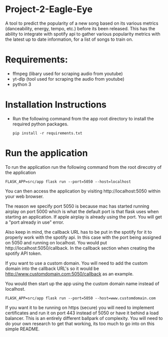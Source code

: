 # Project-2-Eagle-Eye
A tool to predict the popularity of a new song based on its various metrics (danceability, energy, tempo, etc.) before its been released. This has the ability to integrate with spotify api to gather various popularity metrics with the latest up to date information, for a list of songs to train on. 

# Requirements:
* ffmpeg (libary used for scraping audio from youtube)
* yt-dlp (tool used for scraping the audio from youtube)
* python 3 

# Installation Instructions
* Run the following command from the app root directory to install the required python packages.

  ``` pip install -r requirements.txt ```

# Run the application
To run the application run the following command from the root direcotry of the application

``` FLASK_APP=src/app flask run --port=5050 --host=localhost ```

You can then access the application by visiting http://localhost:5050 within your web browser. 

The reason we specify port 5050 is because mac has started running airplay on port 5000 which is what the default port is that flask uses when starting an application. If apple airplay is already using the port. You will get a "port already in use" error.

Also keep in mind, the callback URL has to be put in the spotify for it to properly work with the spotify api. In this case with the port being assigned on 5050 and running on localhost. You would put http://localhost:5050/callback. In the callback section when creating the spotify API token. 

If you want to use a custom domain. You will need to add the custom domain into the callback URL's so it would be http://www.customdomain.com:5050/callback as an example. 

You would then start up the app using the custom domain name instead of localhost. 

``` FLASK_APP=src/app flask run --port=5050 --host=www.customdomain.com ```

If you want it to be running on https (secure) you will need to implement certificates and run it on port 443 instead of 5050 or have it behind a load balancer. This is an entirely different ballpark of complexity. You will need to do your own research to get that working, its too much to go into on this simple README. 